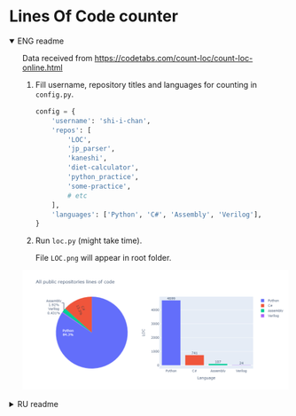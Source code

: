# Lines Of Code counter

<details open>
<summary>
ENG readme
</summary>

<ul>

Data received from https://codetabs.com/count-loc/count-loc-online.html

1) Fill username, repository titles and languages for counting in `config.py`.

<ul>

```python
config = {
    'username': 'shi-i-chan',
    'repos': [
        'LOC',
        'jp_parser',
        'kaneshi',
        'diet-calculator',
        'python_practice',
        'some-practice',
        # etc
    ],
    'languages': ['Python', 'C#', 'Assembly', 'Verilog'],
}
```

</ul>

2) Run `loc.py` (might take time).

<ul>

File `LOC.png` will appear in root folder.

</ul>

![image](https://github.com/shi-i-chan/LOC/blob/main/LOC.png)

<ul>

</details>

<details>
<summary>
RU readme
</summary>

<ul>

Данные получены с сайта https://codetabs.com/count-loc/count-loc-online.html

1) Заполнить username, названия репозиториев и список языков программирования для подсчета в файле `config.py`.

<ul>

```python
config = {
    'username': 'shi-i-chan',
    'repos': [
        'LOC',
        'jp_parser',
        'kaneshi',
        'diet-calculator',
        'python_practice',
        'some-practice',
        # etc
    ],
    'languages': ['Python', 'C#', 'Assembly', 'Verilog'],
}
```

</ul>

2) Запустить `loc.py` (может занять какое-то время).

<ul>

В корневой папке появится файл `LOC.png`.

</ul>

![image](https://github.com/shi-i-chan/LOC/blob/main/LOC.png)

</ul>

</details>
